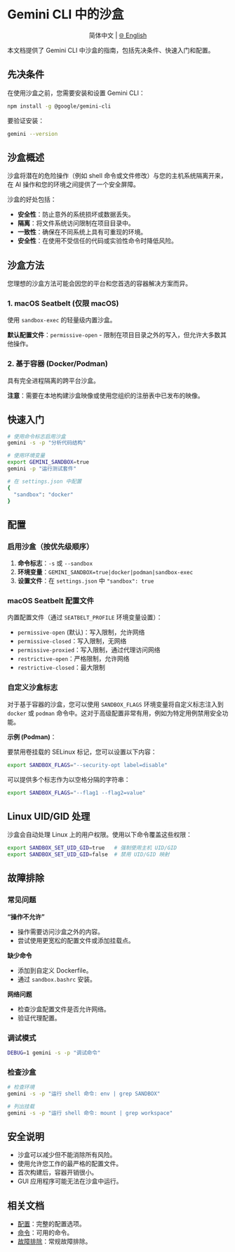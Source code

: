 # Gemini CLI 中的沙盒

<p align="center">
  简体中文 | <a href="../../../docs/sandbox.md">🌐 English</a>
</p>

本文档提供了 Gemini CLI 中沙盒的指南，包括先决条件、快速入门和配置。

## 先决条件

在使用沙盒之前，您需要安装和设置 Gemini CLI：

```bash
npm install -g @google/gemini-cli
```

要验证安装：

```bash
gemini --version
```

## 沙盒概述

沙盒将潜在的危险操作（例如 shell 命令或文件修改）与您的主机系统隔离开来，在 AI 操作和您的环境之间提供了一个安全屏障。

沙盒的好处包括：

- **安全性**：防止意外的系统损坏或数据丢失。
- **隔离**：将文件系统访问限制在项目目录中。
- **一致性**：确保在不同系统上具有可重现的环境。
- **安全性**：在使用不受信任的代码或实验性命令时降低风险。

## 沙盒方法

您理想的沙盒方法可能会因您的平台和您首选的容器解决方案而异。

### 1. macOS Seatbelt (仅限 macOS)

使用 `sandbox-exec` 的轻量级内置沙盒。

**默认配置文件**：`permissive-open` - 限制在项目目录之外的写入，但允许大多数其他操作。

### 2. 基于容器 (Docker/Podman)

具有完全进程隔离的跨平台沙盒。

**注意**：需要在本地构建沙盒映像或使用您组织的注册表中已发布的映像。

## 快速入门

```bash
# 使用命令标志启用沙盒
gemini -s -p "分析代码结构"

# 使用环境变量
export GEMINI_SANDBOX=true
gemini -p "运行测试套件"

# 在 settings.json 中配置
{
  "sandbox": "docker"
}
```

## 配置

### 启用沙盒（按优先级顺序）

1. **命令标志**：`-s` 或 `--sandbox`
2. **环境变量**：`GEMINI_SANDBOX=true|docker|podman|sandbox-exec`
3. **设置文件**：在 `settings.json` 中 `"sandbox": true`

### macOS Seatbelt 配置文件

内置配置文件（通过 `SEATBELT_PROFILE` 环境变量设置）：

- `permissive-open` (默认)：写入限制，允许网络
- `permissive-closed`：写入限制，无网络
- `permissive-proxied`：写入限制，通过代理访问网络
- `restrictive-open`：严格限制，允许网络
- `restrictive-closed`：最大限制

### 自定义沙盒标志

对于基于容器的沙盒，您可以使用 `SANDBOX_FLAGS` 环境变量将自定义标志注入到 `docker` 或 `podman` 命令中。这对于高级配置非常有用，例如为特定用例禁用安全功能。

**示例 (Podman)**：

要禁用卷挂载的 SELinux 标记，您可以设置以下内容：

```bash
export SANDBOX_FLAGS="--security-opt label=disable"
```

可以提供多个标志作为以空格分隔的字符串：

```bash
export SANDBOX_FLAGS="--flag1 --flag2=value"
```

## Linux UID/GID 处理

沙盒会自动处理 Linux 上的用户权限。使用以下命令覆盖这些权限：

```bash
export SANDBOX_SET_UID_GID=true   # 强制使用主机 UID/GID
export SANDBOX_SET_UID_GID=false  # 禁用 UID/GID 映射
```

## 故障排除

### 常见问题

**“操作不允许”**

- 操作需要访问沙盒之外的内容。
- 尝试使用更宽松的配置文件或添加挂载点。

**缺少命令**

- 添加到自定义 Dockerfile。
- 通过 `sandbox.bashrc` 安装。

**网络问题**

- 检查沙盒配置文件是否允许网络。
- 验证代理配置。

### 调试模式

```bash
DEBUG=1 gemini -s -p "调试命令"
```

### 检查沙盒

```bash
# 检查环境
gemini -s -p "运行 shell 命令: env | grep SANDBOX"

# 列出挂载
gemini -s -p "运行 shell 命令: mount | grep workspace"
```

## 安全说明

- 沙盒可以减少但不能消除所有风险。
- 使用允许您工作的最严格的配置文件。
- 首次构建后，容器开销很小。
- GUI 应用程序可能无法在沙盒中运行。

## 相关文档

- [配置](./cli/configuration.md)：完整的配置选项。
- [命令](./cli/commands.md)：可用的命令。
- [故障排除](./troubleshooting.md)：常规故障排除。
